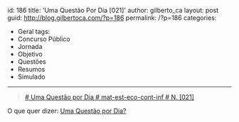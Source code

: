 id: 186
title: 'Uma Questão Por Dia [021]'
author: gilberto_ca
layout: post
guid: http://blog.gilbertoca.com/?p=186
permalink: /?p=186
categories:
  - Geral
tags:
  - Concurso Público
  - Jornada
  - Objetivo
  - Questões
  - Resumos
  - Simulado
---
<!-- google_ad_section_start -->

> [\# Uma Questão por Dia # mat-est-eco-cont-inf # N. [021] ][1]

O que quer dizer: [Uma Questão por Dia?][2]

<!-- google_ad_section_end -->

 [1]: http://blog.gilbertoca.com/tools/acervo/questoespordia/[021]-mat-est-eco-cont-inf.odt
 [2]: http://blog.gilbertoca.com/?page_id=44